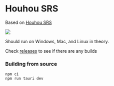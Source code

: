 # Houhou SRS

Based on [Houhou SRS](https://houhou-srs.com)

![](https://media.discordapp.net/attachments/407671898672070659/1118639514479505428/image.png)

Should run on Windows, Mac, and Linux in theory.

Check [releases](https://git.mzhang.io/michael/houhou/releases) to see if there are any builds

### Building from source

```
npm ci
npm run tauri dev
```
